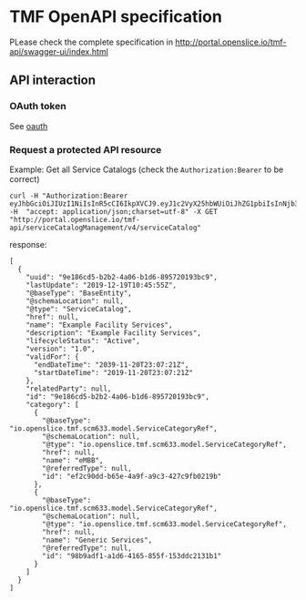 # TMF OpenAPI specification

PLease check the complete specification in http://portal.openslice.io/tmf-api/swagger-ui/index.html

## API interaction

### OAuth token

See [oauth](./oauth.md)

### Request a protected API resource

Example: Get all Service Catalogs (check the `Authorization:Bearer` to be correct)

```
curl -H "Authorization:Bearer eyJhbGciOiJIUzI1NiIsInR5cCI6IkpXVCJ9.eyJ1c2VyX25hbWUiOiJhZG1pbiIsInNjb3BlIjpbIm9wZW5hcGkiLCJhZG1pbiIsInJlYWQiLCJ3cml0ZSJdLCJvcmdhbml6YXRpb24iOiJteW9yZ2FuaXp0aW9uIiwiZXhwIjoxNTc4NTA1MDcyLCJhdXRob3JpdGllcyI6WyJST0xFX01FTlRPUiIsIlJPTEVfQURNSU4iXSwianRpIjoiMTFlNGYxYTUtZDY0Ny00YzA1LWE0ZGMtYWFhYzUyMjk4YzMwIiwiY2xpZW50X2lkIjoib3NhcGlXZWJDbGllbnRJZE91dCJ9.gm7cKdusDrdMRkxEiFU5sENKGRC1xwVj2SgPRmE9xxx"  -H  "accept: application/json;charset=utf-8" -X GET "http://portal.openslice.io/tmf-api/serviceCatalogManagement/v4/serviceCatalog"

```


response:


```
[
  {
    "uuid": "9e186cd5-b2b2-4a06-b1d6-895720193bc9",
    "lastUpdate": "2019-12-19T10:45:55Z",
    "@baseType": "BaseEntity",
    "@schemaLocation": null,
    "@type": "ServiceCatalog",
    "href": null,
    "name": "Example Facility Services",
    "description": "Example Facility Services",
    "lifecycleStatus": "Active",
    "version": "1.0",
    "validFor": {
      "endDateTime": "2039-11-20T23:07:21Z",
      "startDateTime": "2019-11-20T23:07:21Z"
    },
    "relatedParty": null,
    "id": "9e186cd5-b2b2-4a06-b1d6-895720193bc9",
    "category": [
      {
        "@baseType": "io.openslice.tmf.scm633.model.ServiceCategoryRef",
        "@schemaLocation": null,
        "@type": "io.openslice.tmf.scm633.model.ServiceCategoryRef",
        "href": null,
        "name": "eMBB",
        "@referredType": null,
        "id": "ef2c90dd-b65e-4a9f-a9c3-427c9fb0219b"
      },
      {
        "@baseType": "io.openslice.tmf.scm633.model.ServiceCategoryRef",
        "@schemaLocation": null,
        "@type": "io.openslice.tmf.scm633.model.ServiceCategoryRef",
        "href": null,
        "name": "Generic Services",
        "@referredType": null,
        "id": "98b9adf1-a1d6-4165-855f-153ddc2131b1"
      }
    ]
  }
]
```